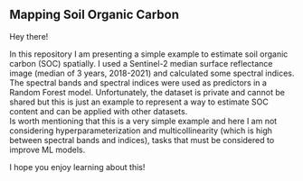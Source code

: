 ## Mapping Soil Organic Carbon

Hey there!

In this repository I am presenting a simple example to estimate soil organic carbon (SOC) spatially. I used a Sentinel-2 median surface reflectance image (median of 3 years, 2018-2021) and calculated some spectral indices. The spectral bands and spectral indices were used as predictors in a Random Forest model. Unfortunately, the dataset is private and cannot be shared but this is just an example to represent a way to estimate SOC content and can be applied with other datasets.  
Is worth mentioning that this is a very simple example and here I am not considering hyperparameterization and multicollinearity (which is high between spectral bands and indices), tasks that must be considered to improve ML models.  

I hope you enjoy learning about this!
